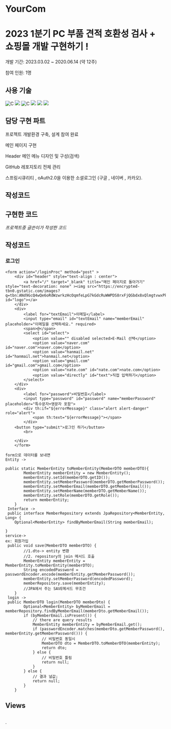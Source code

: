 # YourCom
# 2023 1분기 PC 부품 견적 호환성 검사 + 쇼핑몰 개발 구현하기 !

개발 기간: 2023.03.02 ~ 2020.06.14 (약 12주)

참여 인원: 1명

## 사용 기술

 <img alt="C" src="https://img.shields.io/badge/Spring-6DB33F?style=for-the-badge&logo=Spring&logoColor=white"/>
  <img src="https://img.shields.io/badge/Mysql-E6B91E?style=for-the-badge&logo=MySql&logoColor=white"/></a>
 <img alt="C" src ="https://img.shields.io/badge/JavaScript-F7DF1E.svg?&style=for-the-badge&logo=JAVASCRIPT&logoColor=white"/>
<img src="https://img.shields.io/badge/Springboot-6DB33F?style=for-the-badge&logo=Springboot&logoColor=white"/></a>
<img src="https://img.shields.io/badge/Java-007396?style=for-the-badge&logo=Javat&logoColor=white"/></a>
<img src="https://img.shields.io/badge/Springsecurity-6DB33F?style=for-the-badge&logo=Springsecurity&logoColor=white">

## 담당 구현 파트

프로젝트 개발환경 구축, 설계 참여 완료

메인 페이지 구현

Header 메인 메뉴 디자인 및 구성(검색)

GitHub 레포지토리 전체 관리

스프링시큐리티 , oAuth2.0을 이용한 소셜로그인 (구글 , 네이버 , 카카오).




## 작성코드

## 구현한 코드

_프로젝트중 글쓴이가 작성한 코드_
  
## 작성코드
### 로그인
```
<form action="/loginProc" method="post" >
    <div id="header" style="text-align : center">
        <a href="/" target="_blank" title="메인 페이지로 돌아가기" style="text-decoration: none" ><img src="https://encrypted-tbn0.gstatic.com/images?q=tbn:ANd9GcQ4wQe6oRdWzwrkzHcOqmfeLpG7kGdcRuWWPDS8rxFjQGbdx8xQlmgtvwxPktn4H9gucdU&usqp=CAU" id="logo"></a>
    </div>
    <div>
        <label for="textEmail">이메일</label>
        <input type="email" id="textEmail" name="memberEmail" placeholder="이메일을 선택하세요." required>
        <span>@</span>
        <select id="select">
            <option value="" disabled selected>E-Mail 선택</option>
            <option value="naver.com" id="naver.com">naver.com</option>
            <option value="hanmail.net" id="hanmail.net">hanmail.net</option>
            <option value="gmail.com" id="gmail.com">gmail.com</option>
            <option value="nate.com" id="nate.com">nate.com</option>
            <option value="directly" id="text">직접 입력하기</option>
        </select>
    </div>
    <div>
        <label for="password">비밀번호</label>
        <input type="password" id="password" name="memberPassword" placeholder="특수문자+영문자 포함">
        <div th:if="${errorMessage}" class="alert alert-danger" role="alert">
            <span th:text="${errorMessage}"></span>
        </div>
    <button type="submit">로그인 하기</button>
        <br>

    </div>
    </form>
    
form으로 데이터를 보내면     
Entity ->

public static MemberEntity toMemberEntity(MemberDTO memberDTO){
        MemberEntity memberEntity = new MemberEntity();
        memberEntity.setId(memberDTO.getID());
        memberEntity.setMemberPassword(memberDTO.getMemberPassword());
        memberEntity.setMemberEmail(memberDTO.getMemberEmail());
        memberEntity.setMemberName(memberDTO.getMemberName());
        memberEntity.setRole(memberDTO.getRole());
        return memberEntity;
    }
 Interface ->
 public interface MemberRepository extends JpaRepository<MemberEntity, Long> {
    Optional<MemberEntity> findByMemberEmail(String memberEmail);

}
service-> 
ex: 회원가입
 public void save(MemberDTO memberDTO) {
        //1.dto-> entity 변환
        //2. repository의 join 메서드 호출
        MemberEntity memberEntity = MemberEntity.toMemberEntity(memberDTO);
        String encodedPassword = passwordEncoder.encode(memberEntity.getMemberPassword());
        memberEntity.setMemberPassword(encodedPassword);
        memberRepository.save(memberEntity);
        //JPA에서 주는 SAVE메서드 무조건
    }
 login -> 
 public MemberDTO login(MemberDTO memberDto) {
        Optional<MemberEntity> byMemberEmail = memberRepository.findByMemberEmail(memberDto.getMemberEmail());
        if (byMemberEmail.isPresent()) {
            // there are query results
            MemberEntity memberEntity = byMemberEmail.get();
            if (passwordEncoder.matches(memberDto.getMemberPassword(), memberEntity.getMemberPassword())) {
                // 비밀번호 동일시
                MemberDTO dto = MemberDTO.toMemberDTO(memberEntity);
                return dto;
            } else {
                // 비밀번호 틀림
                return null;
            }
        } else {
            // 결과 널값;
            return null;
        }
    }
```
## Views
```

```


 
.
